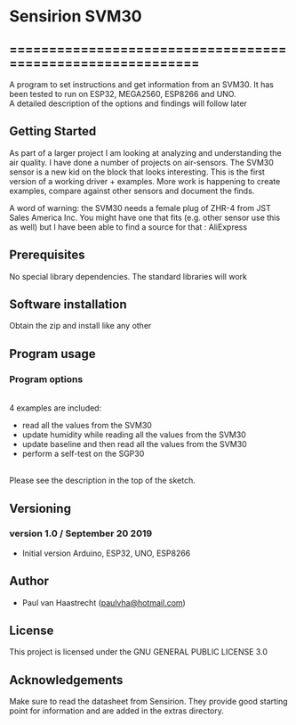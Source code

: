 # Sensirion SVM30

## ===========================================================

A program to set instructions and get information from an SVM30. It has been
tested to run on ESP32, MEGA2560, ESP8266 and UNO.
<br> A detailed description of the options and findings will follow later

## Getting Started
As part of a larger project I am looking at analyzing and understanding the air quality.
I have done a number of projects on air-sensors. The SVM30 sensor is a new kid on the block
that looks interesting. This is the first version of a working driver + examples.
More work is happening to create examples, compare against other sensors and document the finds.

A word of warning: the SVM30 needs a female plug of ZHR-4 from JST Sales America Inc.
You might have one that fits (e.g. other sensor use this as well) but I have been able to find a source for that : AliExpress

## Prerequisites
No special library dependencies. The standard libraries will work

## Software installation
Obtain the zip and install like any other

## Program usage
### Program options
<br> 4 examples are included:
 - read all the values from the SVM30
 - update humidity while reading all the values from the SVM30
 - update baseline and then read all the values from the SVM30
 - perform a self-test on the SGP30

<br>Please see the description in the top of the sketch.

## Versioning

### version 1.0 / September 20 2019
 * Initial version Arduino, ESP32, UNO, ESP8266

## Author
 * Paul van Haastrecht (paulvha@hotmail.com)

## License
This project is licensed under the GNU GENERAL PUBLIC LICENSE 3.0

## Acknowledgements
Make sure to read the datasheet from Sensirion. They provide good starting point for information and are
added in the extras directory.<br>


